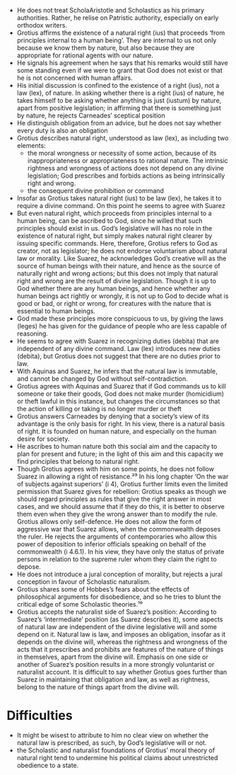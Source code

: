 - He does not treat ScholaAristotle and Scholastics as his primary authorities. Rather, he relise on Patristic authority, especially on early orthodox writers.
- Grotius affirms the existence of a natural right (ius) that proceeds ‘from principles internal to a human being’. They are internal to us not only because we know them by nature, but also because they are appropriate for rational agents with our nature.
- He signals his agreement when he says that his remarks would still have some standing even if we were to grant that God does not exist or that he is not concerned with human affairs.
- His initial discussion is confined to the existence of a right (ius), not a law (lex), of nature. In asking whether there is a right (ius) of nature, he takes himself to be asking whether anything is just (iustum) by nature, apart from positive legislation; in affirming that there is something just by nature, he rejects Carneades’ sceptical position
- He distinguish obligation from an advice, but he does not say whether every duty is also an obligation
- Grotius describes natural right, understood as law (lex), as including two elements: 
    - the moral wrongness or necessity of some action, because of its inappropriateness or appropriateness to rational nature. The intrinsic rightness and wrongness of actions does not depend on any divine legislation; God prescribes and forbids actions as being intrinsically right and wrong. 
    - the consequent divine prohibition or command
- Insofar as Grotius takes natural right (ius) to be law (lex), he takes it to require a divine command. On this point he seems to agree with Suarez
- But even natural right, which proceeds from principles internal to a human being, can be ascribed to God, since he willed that such principles should exist in us. God’s legislative will has no role in the existence of natural right, but simply makes natural right clearer by issuing specific commands. Here, therefore, Grotius refers to God as creator, not as legislator; he does not endorse voluntarism about natural law or morality. Like Suarez, he acknowledges God’s creative will as the source of human beings with their nature, and hence as the source of naturally right and wrong actions; but this does not imply that natural right and wrong are the result of divine legislation. Though it is up to God whether there are any human beings, and hence whether any human beings act rightly or wrongly, it is not up to God to decide what is good or bad, or right or wrong, for creatures with the nature that is essential to human beings. 
- God made these principles more conspicuous to us, by giving the laws (leges) he has given for the guidance of people who are less capable of reasoning.
- He seems to agree with Suarez in recognizing duties (debita) that are independent of any divine command. Law (lex) introduces new duties (debita), but Grotius does not suggest that there are no duties prior to law.
- With Aquinas and Suarez, he infers that the natural law is immutable, and cannot be changed by God without self-contradiction.
- Grotius agrees with Aquinas and Suarez that if God commands us to kill someone or take their goods, God does not make murder (homicidium) or theft lawful in this instance, but changes the circumstances so that the action of killing or taking is no longer murder or theft
- Grotius answers Carneades by denying that a society’s view of its advantage is the only basis for right. In his view, there is a natural basis of right. It is founded on human nature, and especially on the human desire for society.
- He ascribes to human nature both this social aim and the capacity to plan for present and future; in the light of this aim and this capacity we find principles that belong to natural right.
- Though Grotius agrees with him on some points, he does not follow Suarez in allowing a right of resistance.²⁹ In his long chapter ‘On the war of subjects against superiors’ (i 4), Grotius further limits even the limited permission that Suarez gives for rebellion: Grotius speaks as though we should regard principles as rules that give the right answer in most cases, and we should assume that if they do this, it is better to observe them even when they give the wrong answer than to modify the rule. Grotius allows only self-defence. He does not allow the form of aggressive war that Suarez allows, when the commonwealth deposes the ruler. He rejects the arguments of contemporaries who allow this power of deposition to inferior officials speaking on behalf of the commonwealth (i 4.6.1). In his view, they have only the status of private persons in relation to the supreme ruler whom they claim the right to depose. 
- He does not introduce a jural conception of morality, but rejects a jural conception in favour of Scholastic naturalism.
- Grotius shares some of Hobbes’s fears about the effects of philosophical arguments for disobedience, and so he tries to blunt the critical edge of some Scholastic theories.¹⁰
- Grotius accepts the naturalist side of Suarez’s position: According to Suarez’s ‘intermediate’ position (as Suarez describes it), some aspects of natural law are independent of the divine legislative will and some depend on it. Natural law is law, and imposes an obligation, insofar as it depends on the divine will, whereas the rightness and wrongness of the acts that it prescribes and prohibits are features of the nature of things in themselves, apart from the divine will. Emphasis on one side or another of Suarez’s position results in a more strongly voluntarist or naturalist account. It is difficult to say whether Grotius goes further than Suarez in maintaining that obligation and law, as well as rightness, belong to the nature of things apart from the divine will.










#                  Difficulties

- It might be wisest to attribute to him no clear view on whether the natural law is prescribed, as such, by God’s legislative will or not.
- the Scholastic and naturalist foundations of Grotius' moral theory of natural right tend to undermine his political claims about unrestricted obedience to a state.